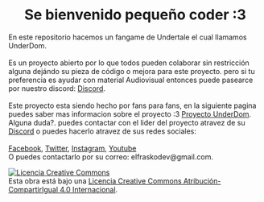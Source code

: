 <h1>
	<center>Se bienvenido pequeño coder :3</center>
</h1>
<div>
	En este repositorio hacemos un fangame de Undertale el cual llamamos UnderDom.<br>
	<br>Es un proyecto abierto por lo que todos pueden colaborar sin restricción alguna dejándo su pieza de código o mejora para este proyecto. pero si tu preferencia es ayudar con material Audiovisual entonces puede pasearce por nuestro discord: <a href="https://discord.gg/TdujCVcNYV">Discord</a>.<br><br>
	Este proyecto esta siendo hecho por fans para fans, en la siguiente pagina puedes saber mas informacion sobre el proyecto :3 <a href="https://frasko-projects.blogspot.com/2021/01/bienvenidos-una-nueva-seccion-este-blog.html">Proyecto UnderDom</a>.
	Alguna duda?. puedes contactar con el lider del proyecto atravez de su <a href="https://discord.gg/TdujCVcNYV">Discord</a> o puedes hacerlo atravez de sus redes sociales:<br><br>
	<a href="https://www.facebook.com/ElFraskoPlay/">Facebook</a>,
	<a href="https://twitter.com/ElFrask">Twitter</a>,
	<a href="https://www.instagram.com/soyelfrask/">Instagram</a>,
	<a href="https://www.youtube.com/channel/UCthcRkrv9UHcwd86vBbs91g">Youtube</a><br>
	O puedes contactarlo por su correo: elfraskodev@gmail.com.

</div>

<a rel="license" href="http://creativecommons.org/licenses/by-sa/4.0/"><img alt="Licencia Creative Commons" style="border-width:0" src="https://i.creativecommons.org/l/by-sa/4.0/88x31.png" /></a><br />Esta obra está bajo una <a rel="license" href="http://creativecommons.org/licenses/by-sa/4.0/">Licencia Creative Commons Atribución-CompartirIgual 4.0 Internacional</a>.
	
<!--git commit -m "Eliminacion de los Addons innesesarios y el archivo README.MD fue agregado"-->
